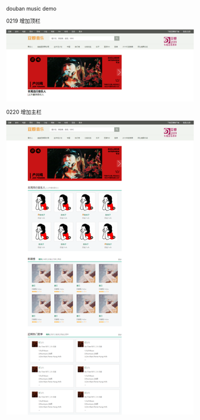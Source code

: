 douban music demo

0219 增加顶栏

![Image text](https://raw.githubusercontent.com/qin2hou/images_folder/master/%E8%B1%86%E7%93%A3%E9%9F%B3%E4%B9%90%E5%A4%87%E4%BB%BD0219.png)

0220 增加主栏

![Image text](https://raw.githubusercontent.com/qin2hou/images_folder/master/douban_music_backup_0219.png)